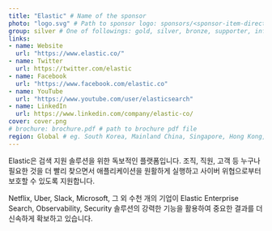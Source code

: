 ```yaml
---
title: "Elastic" # Name of the sponsor
photo: "logo.svg" # Path to sponsor logo: sponsors/<sponsor-item-directory>/logo.png
group: silver # One of followings: gold, silver, bronze, supporter, infra, record, videoi18n, swag, partner
links:
- name: Website
  url: "https://www.elastic.co/"
- name: Twitter
  url: https://twitter.com/elastic
- name: Facebook
  url: "https://www.facebook.com/elastic.co"
- name: YouTube
  url: "https://www.youtube.com/user/elasticsearch"
- name: LinkedIn
  url: https://www.linkedin.com/company/elastic-co/
cover: cover.png
# brochure: brochure.pdf # path to brochure pdf file
region: Global # eg. South Korea, Mainland China, Singapore, Hong Kong, Taiwan ...
---
```


Elastic은 검색 지원 솔루션을 위한 독보적인 플랫폼입니다. 조직, 직원, 고객 등 누구나 필요한 것을 더 빨리 찾으면서 애플리케이션을 원활하게 실행하고 사이버 위협으로부터 보호할 수 있도록 지원합니다.

Netflix, Uber, Slack, Microsoft, 그 외 수천 개의 기업이 Elastic Enterprise Search, Observability, Security 솔루션의 강력한 기능을 활용하여 중요한 결과를 더 신속하게 확보하고 있습니다.